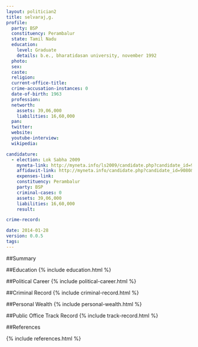 ```yaml
---
layout: politician2
title: selvaraj,g.
profile: 
  party: BSP
  constituency: Perambalur
  state: Tamil Nadu
  education: 
    level: Graduate
    details: b.e., bharatidasan university, november 1992
  photo: 
  sex: 
  caste: 
  religion: 
  current-office-title: 
  crime-accusation-instances: 0
  date-of-birth: 1963
  profession: 
  networth: 
    assets: 39,06,000
    liabilities: 16,60,000
  pan: 
  twitter: 
  website: 
  youtube-interview: 
  wikipedia: 

candidature: 
  - election: Lok Sabha 2009
    myneta-link: http://myneta.info/ls2009/candidate.php?candidate_id=9080
    affidavit-link: http://myneta.info/candidate.php?candidate_id=9080&scan=original
    expenses-link: 
    constituency: Perambalur 
    party: BSP
    criminal-cases: 0
    assets: 39,06,000
    liabilities: 16,60,000
    result:  

crime-record: 

date: 2014-01-28
version: 0.0.5
tags: 
---
```

##Summary


##Education
{% include education.html %}


##Political Career
{% include political-career.html %}


##Criminal Record
{% include criminal-record.html %}


##Personal Wealth
{% include personal-wealth.html %}


##Public Office Track Record
{% include track-record.html %}


##References


{% include references.html %}